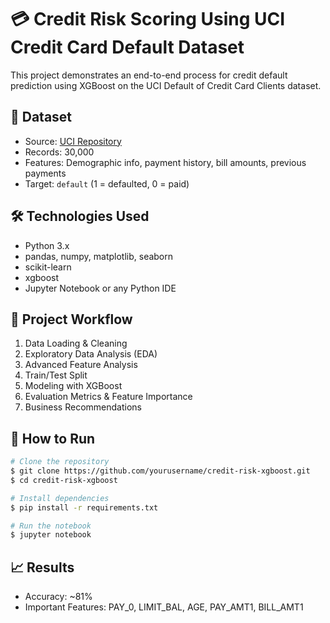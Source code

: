 # 💳 Credit Risk Scoring Using UCI Credit Card Default Dataset

This project demonstrates an end-to-end process for credit default prediction using XGBoost on the UCI Default of Credit Card Clients dataset.

## 📁 Dataset
- Source: [UCI Repository](https://archive.ics.uci.edu/ml/datasets/default+of+credit+card+clients)
- Records: 30,000
- Features: Demographic info, payment history, bill amounts, previous payments
- Target: `default` (1 = defaulted, 0 = paid)

## 🛠️ Technologies Used
- Python 3.x
- pandas, numpy, matplotlib, seaborn
- scikit-learn
- xgboost
- Jupyter Notebook or any Python IDE

## 🧠 Project Workflow
1. Data Loading & Cleaning
2. Exploratory Data Analysis (EDA)
3. Advanced Feature Analysis
4. Train/Test Split
5. Modeling with XGBoost
6. Evaluation Metrics & Feature Importance
7. Business Recommendations

## 📌 How to Run
```bash
# Clone the repository
$ git clone https://github.com/yourusername/credit-risk-xgboost.git
$ cd credit-risk-xgboost

# Install dependencies
$ pip install -r requirements.txt

# Run the notebook
$ jupyter notebook
```

## 📈 Results
- Accuracy: ~81%
- Important Features: PAY_0, LIMIT_BAL, AGE, PAY_AMT1, BILL_AMT1
